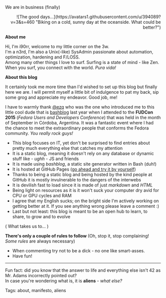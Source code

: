 We are in business (finally)
<div style="text-align:right">
![The good days...](https://avatars1.githubusercontent.com/u/394089?v=3&s=460 "Biking on a cold, sunny day at the oceanside. What could be better?")
<div style="text-align:left">

**About me**

Hi, I'm i90rr, welcome to my little corner on the 3w.                                                                                   
I'm a n3rd, I'm also a Unix(-like) SysAdmin passionate about automation, optimization, hardening and F/LOSS.  
Among many other things I love to surf. Surfing is a state of mind - like Zen. When you surf, you connect with the world. *Pura vida!*

**About this blog**                                                                 

It certainly took me more time than I'd wished to set up this blog but finally here we are. I will permit myself a little bit of indulgence to pat my back, sip some grog and appreciate my endeavor. Good job, me!

I have to warmly thank [@ezq](https://cardinali.org "Ezequiel Cardinali") who was the one who introduced me to this little cool dude that is [bashblog](https://github.com/cfenollosa/bashblog) last year when I attended to the **FUDCon 2015** (*Fedora Users and Developers Conference*) that was held in the month of September in Córdoba, Argentina. It was a fantastic event where I had the chance to meet the extraordinary people that conforms the Fedora community. *You really rock guys!*

* This blog focuses on IT, yet don't be surprised to find entries about pretty much everything else that catches my attention
* It is a static blog, meaning it doesn't rely on any database or dynamic stuff like - *ughh* - JS and friends
* It is made using *bashblog*, a static site generator written in Bash (duh!)
* It is hosted at GitHub Pages ([go ahead and try it by yourself](https://pages.github.com "GitHub Pages"))
* Thanks to being a static blog and being hosted by the kind people at GitHub it is mostly invulnerable to the dangers of the interwebs
* It is devilish fast to load since it is made of just *markdown* and *HTML*
* Being light on resources as it is it won't suck your computer dry avid for CPU or GPU cycles and RAM
* I agree that my English sucks; on the bright side I'm actively working on getting better at it. If you see anything wrong please leave a comment :)
* Last but not least: this blog is meant to be an open hub to learn, to share, to grow and to evolve

( What takes us to... )

**There's only a couple of rules to follow** (Oh, stop it, stop complaining! *Some rules* are always necessary)                                  

* When commenting try not to be a dick - no one like smart-asses.                                                          
* Have fun!

***
Fun fact: did you know that the answer to life and everything else isn't 42 as Mr. Adams incorrectly pointed out?   
In case you're wondering what is, it is **aliens** - *what else?*

Tags: about, manifesto, aliens
